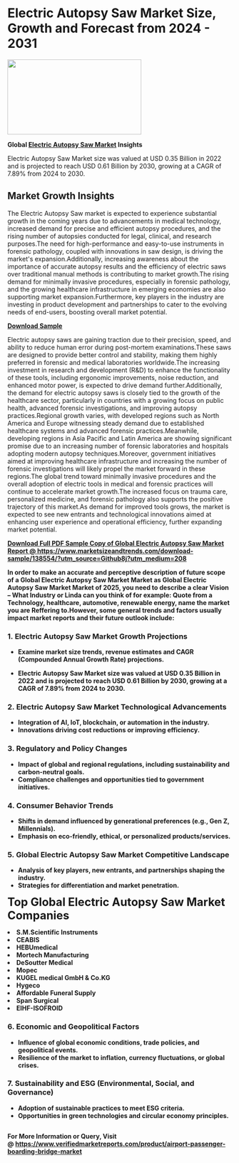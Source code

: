 <H1>Electric Autopsy Saw Market Size, Growth and Forecast from 2024 - 2031</H1><img class="aligncenter size-medium wp-image-584254" src="https://thirdeyenews.in/wp-content/uploads/2024/09/Global-Market-Research-300x168.jpeg" alt="" width="300" height="168" /><p><strong>Global&nbsp;<a href="https://www.marketsizeandtrends.com/download-sample/138554/?utm_source=Github8j?utm_medium=208">Electric Autopsy Saw Market</a> Insights</strong></p><p>Electric Autopsy Saw Market size was valued at USD 0.35 Billion in 2022 and is projected to reach USD 0.61 Billion by 2030, growing at a CAGR of 7.89% from 2024 to 2030.</p><p><h2>Market Growth Insights</h2> <p>The Electric Autopsy Saw market is expected to experience substantial growth in the coming years due to advancements in medical technology, increased demand for precise and efficient autopsy procedures, and the rising number of autopsies conducted for legal, clinical, and research purposes.The need for high-performance and easy-to-use instruments in forensic pathology, coupled with innovations in saw design, is driving the market's expansion.Additionally, increasing awareness about the importance of accurate autopsy results and the efficiency of electric saws over traditional manual methods is contributing to market growth.The rising demand for minimally invasive procedures, especially in forensic pathology, and the growing healthcare infrastructure in emerging economies are also supporting market expansion.Furthermore, key players in the industry are investing in product development and partnerships to cater to the evolving needs of end-users, boosting overall market potential.</p> <p><strong><a href="#">Download Sample</a></strong></p> <p>Electric autopsy saws are gaining traction due to their precision, speed, and ability to reduce human error during post-mortem examinations.These saws are designed to provide better control and stability, making them highly preferred in forensic and medical laboratories worldwide.The increasing investment in research and development (R&D) to enhance the functionality of these tools, including ergonomic improvements, noise reduction, and enhanced motor power, is expected to drive demand further.Additionally, the demand for electric autopsy saws is closely tied to the growth of the healthcare sector, particularly in countries with a growing focus on public health, advanced forensic investigations, and improving autopsy practices.Regional growth varies, with developed regions such as North America and Europe witnessing steady demand due to established healthcare systems and advanced forensic practices.Meanwhile, developing regions in Asia Pacific and Latin America are showing significant promise due to an increasing number of forensic laboratories and hospitals adopting modern autopsy techniques.Moreover, government initiatives aimed at improving healthcare infrastructure and increasing the number of forensic investigations will likely propel the market forward in these regions.The global trend toward minimally invasive procedures and the overall adoption of electric tools in medical and forensic practices will continue to accelerate market growth.The increased focus on trauma care, personalized medicine, and forensic pathology also supports the positive trajectory of this market.As demand for improved tools grows, the market is expected to see new entrants and technological innovations aimed at enhancing user experience and operational efficiency, further expanding market potential.</p> <p><strong><a href="#"></p><p><span class=""><strong>Download Full PDF Sample Copy of Global Electric Autopsy Saw Market Report</strong> @ <a href="https://www.marketsizeandtrends.com/download-sample/138554/?utm_source=Github8j?utm_medium=208" target="_blank">https://www.marketsizeandtrends.com/download-sample/138554/?utm_source=Github8j?utm_medium=208</a></span></p><p>In order to make an accurate and perceptive description of future scope of a Global&nbsp;Electric Autopsy Saw Market Market as Global&nbsp;Electric Autopsy Saw Market Market of 2025, you need to describe a clear Vision &ndash; What Industry or Linda can you think of for example: Quote from a Technology, healthcare, automotive, renewable energy, name the market you are Reffering to.However, some general trends and factors usually impact market reports and their future outlook include:</p><h3>1.&nbsp;<strong>Electric Autopsy Saw Market Growth Projections</strong></h3><ul><li>Examine market size trends, revenue estimates and CAGR (Compounded Annual Growth Rate) projections.</li><li><p>Electric Autopsy Saw Market size was valued at USD 0.35 Billion in 2022 and is projected to reach USD 0.61 Billion by 2030, growing at a CAGR of 7.89% from 2024 to 2030.</p></li></ul><h3>2.&nbsp;<strong>Electric Autopsy Saw Market Technological Advancements</strong></h3><ul><li>Integration of AI, IoT, blockchain, or automation in the industry.</li><li>Innovations driving cost reductions or improving efficiency.</li></ul><h3>3.&nbsp;<strong>Regulatory and Policy Changes</strong></h3><ul><li>Impact of global and regional regulations, including sustainability and carbon-neutral goals.</li><li>Compliance challenges and opportunities tied to government initiatives.</li></ul><h3>4.&nbsp;<strong>Consumer Behavior Trends</strong></h3><ul><li>Shifts in demand influenced by generational preferences (e.g., Gen Z, Millennials).</li><li>Emphasis on eco-friendly, ethical, or personalized products/services.</li></ul><h3>5.&nbsp;<strong>Global Electric Autopsy Saw Market Competitive Landscape</strong></h3><ul><li>Analysis of key players, new entrants, and partnerships shaping the industry.</li><li>Strategies for differentiation and market penetration.</li></ul><p data-pm-slice="1 1 []"><span style="color: inherit; font-family: inherit; font-size: 25px;">Top Global Electric Autopsy Saw Market Companies</span></p><div class="" data-test-id=""><p><li>S.M.Scientific Instruments</li><li> CEABIS</li><li> HEBUmedical</li><li> Mortech Manufacturing</li><li> DeSoutter Medical</li><li> Mopec</li><li> KUGEL medical GmbH & Co.KG</li><li> Hygeco</li><li> Affordable Funeral Supply</li><li> Span Surgical</li><li> EIHF-ISOFROID</li></p></div><h3>6.&nbsp;<strong>Economic and Geopolitical Factors</strong></h3><ul><li>Influence of global economic conditions, trade policies, and geopolitical events.</li><li>Resilience of the market to inflation, currency fluctuations, or global crises.</li></ul><h3>7.&nbsp;<strong>Sustainability and ESG (Environmental, Social, and Governance)</strong></h3><ul><li>Adoption of sustainable practices to meet ESG criteria.</li><li>Opportunities in green technologies and circular economy principles.</li></ul><h2><strong style="font-size: 14px;">For More Information or Query, Visit @&nbsp;</strong><a style="background-color: #ffffff; font-size: 14px;" href="https://www.marketsizeandtrends.com/report/electric-autopsy-saw-market/" target="_blank">https://www.verifiedmarketreports.com/product/airport-passenger-boarding-bridge-market</a></h2>